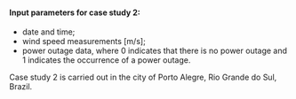 #### Input parameters for case study 2:
- date and time;
- wind speed measurements [m/s];
- power outage data, where 0 indicates that there is no power outage and 1 indicates the occurrence of a power outage.

Case study 2 is carried out in the city of Porto Alegre, Rio Grande do Sul, Brazil.
